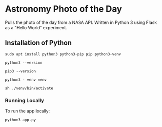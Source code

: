 # Astronomy Photo of the Day

Pulls the photo of the day from a NASA API.
Written in Python 3 using Flask as a "Hello World" experiment.


## Installation of Python

`sudo apt install python3 python3-pip pip python3-venv`

`python3 --version`

`pip3 --version`

`python3 - venv venv`

`sh ./venv/bin/activate`

### Running Locally

To run the app locally:

`python3 app.py`

